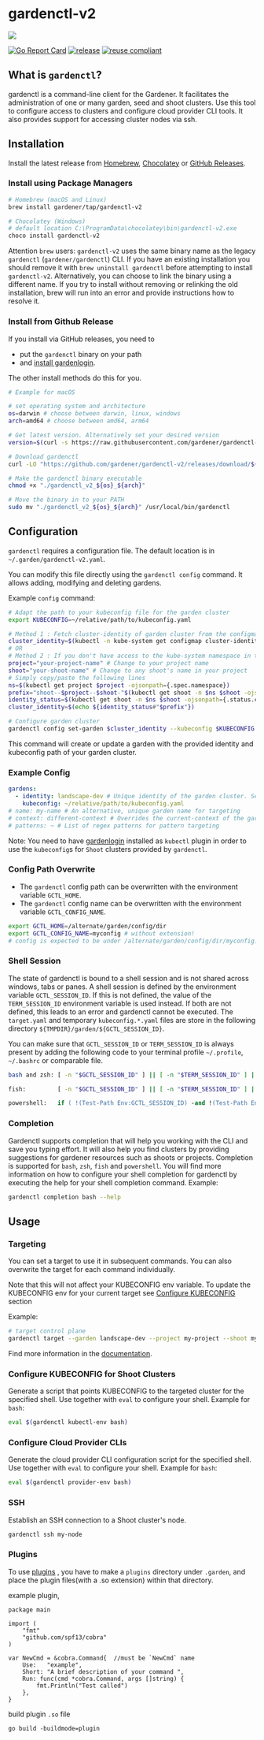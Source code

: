 # gardenctl-v2

![](logo/logo_gardener_cli_large.png)

[![Go Report Card](https://goreportcard.com/badge/github.com/gardener/gardenctl-v2)](https://goreportcard.com/report/github.com/gardener/gardenctl-v2)
[![release](https://badge.fury.io/gh/gardener%2Fgardenctl-v2.svg)](https://badge.fury.io/gh/gardener%2Fgardenctl-v2)
[![reuse compliant](https://reuse.software/badge/reuse-compliant.svg)](https://reuse.software/)

## What is `gardenctl`?

gardenctl is a command-line client for the Gardener. It facilitates the administration of one or many garden, seed and shoot clusters. Use this tool to configure access to clusters and configure cloud provider CLI tools. It also provides support for accessing cluster nodes via ssh.

## Installation

Install the latest release from [Homebrew](https://brew.sh/), [Chocolatey](https://chocolatey.org/packages/gardenctl-v2) or [GitHub Releases](https://github.com/gardener/gardenctl-v2/releases).

### Install using Package Managers

```sh
# Homebrew (macOS and Linux)
brew install gardener/tap/gardenctl-v2

# Chocolatey (Windows)
# default location C:\ProgramData\chocolatey\bin\gardenctl-v2.exe
choco install gardenctl-v2
```

Attention `brew` users: `gardenctl-v2` uses the same binary name as the legacy `gardenctl` (`gardener/gardenctl`) CLI. If you have an existing installation you should remove it with `brew uninstall gardenctl` before attempting to install `gardenctl-v2`. Alternatively, you can choose to link the binary using a different name. If you try to install without removing or relinking the old installation, brew will run into an error and provide instructions how to resolve it.

### Install from Github Release

If you install via GitHub releases, you need to

- put the `gardenctl` binary on your path
- and [install gardenlogin](https://github.com/gardener/gardenlogin#installation).

The other install methods do this for you.

```bash
# Example for macOS

# set operating system and architecture
os=darwin # choose between darwin, linux, windows
arch=amd64 # choose between amd64, arm64

# Get latest version. Alternatively set your desired version
version=$(curl -s https://raw.githubusercontent.com/gardener/gardenctl-v2/master/LATEST)

# Download gardenctl
curl -LO "https://github.com/gardener/gardenctl-v2/releases/download/${version}/gardenctl_v2_${os}_${arch}"

# Make the gardenctl binary executable
chmod +x "./gardenctl_v2_${os}_${arch}"

# Move the binary in to your PATH
sudo mv "./gardenctl_v2_${os}_${arch}" /usr/local/bin/gardenctl
```

## Configuration

`gardenctl` requires a configuration file. The default location is in `~/.garden/gardenctl-v2.yaml`.

You can modify this file directly using the `gardenctl config` command. It allows adding, modifying and deleting gardens.

Example `config` command:

```bash
# Adapt the path to your kubeconfig file for the garden cluster
export KUBECONFIG=~/relative/path/to/kubeconfig.yaml

# Method 1 : Fetch cluster-identity of garden cluster from the configmap
cluster_identity=$(kubectl -n kube-system get configmap cluster-identity -ojsonpath={.data.cluster-identity})
# OR
# Method 2 : If you don't have access to the kube-system namespace in the garden cluster, the garden cluster-identity can also be extracted from every shoot's yaml
project="your-project-name" # Change to your project name
shoot="your-shoot-name" # Change to any shoot's name in your project
# Simply copy/paste the following lines
ns=$(kubectl get project $project -ojsonpath={.spec.namespace})
prefix="shoot--$project--$shoot-"$(kubectl get shoot -n $ns $shoot -ojsonpath={.metadata.uid})"-"
identity_status=$(kubectl get shoot -n $ns $shoot -ojsonpath={.status.clusterIdentity})
cluster_identity=$(echo ${identity_status#"$prefix"})

# Configure garden cluster
gardenctl config set-garden $cluster_identity --kubeconfig $KUBECONFIG
```

This command will create or update a garden with the provided identity and kubeconfig path of your garden cluster.

### Example Config

```yaml
gardens:
  - identity: landscape-dev # Unique identity of the garden cluster. See cluster-identity ConfigMap in kube-system namespace of the garden cluster
    kubeconfig: ~/relative/path/to/kubeconfig.yaml
# name: my-name # An alternative, unique garden name for targeting
# context: different-context # Overrides the current-context of the garden cluster kubeconfig
# patterns: ~ # List of regex patterns for pattern targeting
```

Note: You need to have [gardenlogin](https://github.com/gardener/gardenlogin) installed as `kubectl` plugin in order to use the `kubeconfig`s for `Shoot` clusters provided by `gardenctl`.

### Config Path Overwrite

- The `gardenctl` config path can be overwritten with the environment variable `GCTL_HOME`.
- The `gardenctl` config name can be overwritten with the environment variable `GCTL_CONFIG_NAME`.

```bash
export GCTL_HOME=/alternate/garden/config/dir
export GCTL_CONFIG_NAME=myconfig # without extension!
# config is expected to be under /alternate/garden/config/dir/myconfig.yaml
```

### Shell Session

The state of gardenctl is bound to a shell session and is not shared across windows, tabs or panes.
A shell session is defined by the environment variable `GCTL_SESSION_ID`. If this is not defined,
the value of the `TERM_SESSION_ID` environment variable is used instead. If both are not defined,
this leads to an error and gardenctl cannot be executed. The `target.yaml` and temporary
`kubeconfig.*.yaml` files are store in the following directory `${TMPDIR}/garden/${GCTL_SESSION_ID}`.

You can make sure that `GCTL_SESSION_ID` or `TERM_SESSION_ID` is always present by adding
the following code to your terminal profile `~/.profile`, `~/.bashrc` or comparable file.

```sh
bash and zsh: [ -n "$GCTL_SESSION_ID" ] || [ -n "$TERM_SESSION_ID" ] || export GCTL_SESSION_ID=$(uuidgen)
```

```sh
fish:         [ -n "$GCTL_SESSION_ID" ] || [ -n "$TERM_SESSION_ID" ] || set -gx GCTL_SESSION_ID (uuidgen)
```

```ps
powershell:   if ( !(Test-Path Env:GCTL_SESSION_ID) -and !(Test-Path Env:TERM_SESSION_ID) ) { $Env:GCTL_SESSION_ID = [guid]::NewGuid().ToString() }
```

### Completion

Gardenctl supports completion that will help you working with the CLI and save you typing effort.
It will also help you find clusters by providing suggestions for gardener resources such as shoots or projects.
Completion is supported for `bash`, `zsh`, `fish` and `powershell`.
You will find more information on how to configure your shell completion for gardenctl by executing the help for
your shell completion command. Example:

```bash
gardenctl completion bash --help
```

## Usage

### Targeting

You can set a target to use it in subsequent commands. You can also overwrite the target for each command individually.

Note that this will not affect your KUBECONFIG env variable. To update the KUBECONFIG env for your current target see [Configure KUBECONFIG](#configure-kubeconfig-for-shoot-clusters) section

Example:

```bash
# target control plane
gardenctl target --garden landscape-dev --project my-project --shoot my-shoot --control-plane
```

Find more information in the [documentation](docs/usage/targeting.md).

### Configure KUBECONFIG for Shoot Clusters

Generate a script that points KUBECONFIG to the targeted cluster for the specified shell. Use together with `eval` to configure your shell. Example for `bash`:

```bash
eval $(gardenctl kubectl-env bash)
```

### Configure Cloud Provider CLIs

Generate the cloud provider CLI configuration script for the specified shell. Use together with `eval` to configure your shell. Example for `bash`:

```bash
eval $(gardenctl provider-env bash)
```

### SSH

Establish an SSH connection to a Shoot cluster's node.

```bash
gardenctl ssh my-node
```
### Plugins
To use [plugins](https://pkg.go.dev/plugin) , you have to make a `plugins` directory under `.garden`, and place the plugin files(with a .so extension) within that directory.

example plugin, 
```
package main

import (
	"fmt"
	"github.com/spf13/cobra"
)

var NewCmd = &cobra.Command{  //must be `NewCmd` name
	Use:   "example",
	Short: "A brief description of your command ",
	Run: func(cmd *cobra.Command, args []string) {
		fmt.Println("Test called")
	},
}

```

build plugin `.so` file
```
go build -buildmode=plugin
```